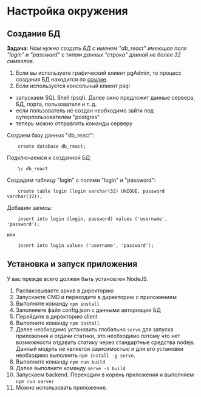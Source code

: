 # Настройка окружения

## Создание БД

**Задача:** *Нам нужно создать БД с именем "db_react" имеющая поля "login" и "password" c типом данных "строка" длиной не более 32 символов.*

1. Если вы используете графический клиент pgAdmin, то процесс создания БД находится по [ссылке](https://metanit.com/sql/postgresql/1.2.php).
2. Если используется консольный клиент psql

 * запускаем SQL Shell (psql). Далее окно предложит данные сервера, БД, порта, пользователя и т. д.
 * если пользователь не создан необходимо зайти под суперпользователем "postgres"
 * теперь можно отправлять команды серверу
 
 Создаем базу данных "db_react":
 
 		create database db_react;
 
 Подключаемся к созданной БД:
 
 		\c db_react
 
 Создадим таблицу "login" с полями "login" и "password":
 
 		create table login (login varchar(32) UNIQUE, password varchar(32));
 
 Добавим запись:

		insert into login (login, password) values ('username', 'password');
 	
	или

		insert into login values ('username', 'password');
	
## Установка и запуск приложения

У вас прежде всего должен быть установлен NodeJS.

1. Распаковываете архив в директорию
2. Запускаете CMD и переходите в директорию с приложением
3. Выполняте команду `npm install`
4. Заполняете файл config.json с данными авториации БД
5. Перейдите в директорию client
6. Выполните команду `npm install`
7. Далее необходимо установить глобально `serve` для запуска приложения и отдачи статики, это необходимо потому что нет возможности отдавать статику через стандартные средства nodejs. Данный модуль не является зависимостью и для его установки необходимо выполнить `npm install -g serve`.
8. Выполните команду `npm run build`
9. Далее выполните команду `serve -s build`
10. Запускаем backend. Переходим в корень приложения и выполняем `npm run server`
11. Можно использовать приложение.
	
 
 
 